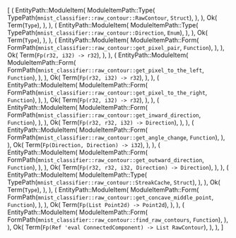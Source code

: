 [
    (
        EntityPath::ModuleItem(
            ModuleItemPath::Type(
                TypePath(`mnist_classifier::raw_contour::RawContour`, `Struct`),
            ),
        ),
        Ok(
            Term(`Type`),
        ),
    ),
    (
        EntityPath::ModuleItem(
            ModuleItemPath::Type(
                TypePath(`mnist_classifier::raw_contour::Direction`, `Enum`),
            ),
        ),
        Ok(
            Term(`Type`),
        ),
    ),
    (
        EntityPath::ModuleItem(
            ModuleItemPath::Form(
                FormPath(`mnist_classifier::raw_contour::get_pixel_pair`, `Function`),
            ),
        ),
        Ok(
            Term(`Fp(r32, i32) -> r32`),
        ),
    ),
    (
        EntityPath::ModuleItem(
            ModuleItemPath::Form(
                FormPath(`mnist_classifier::raw_contour::get_pixel_to_the_left`, `Function`),
            ),
        ),
        Ok(
            Term(`Fp(r32, i32) -> r32`),
        ),
    ),
    (
        EntityPath::ModuleItem(
            ModuleItemPath::Form(
                FormPath(`mnist_classifier::raw_contour::get_pixel_to_the_right`, `Function`),
            ),
        ),
        Ok(
            Term(`Fp(r32, i32) -> r32`),
        ),
    ),
    (
        EntityPath::ModuleItem(
            ModuleItemPath::Form(
                FormPath(`mnist_classifier::raw_contour::get_inward_direction`, `Function`),
            ),
        ),
        Ok(
            Term(`Fp(r32, r32, i32) -> Direction`),
        ),
    ),
    (
        EntityPath::ModuleItem(
            ModuleItemPath::Form(
                FormPath(`mnist_classifier::raw_contour::get_angle_change`, `Function`),
            ),
        ),
        Ok(
            Term(`Fp(Direction, Direction) -> i32`),
        ),
    ),
    (
        EntityPath::ModuleItem(
            ModuleItemPath::Form(
                FormPath(`mnist_classifier::raw_contour::get_outward_direction`, `Function`),
            ),
        ),
        Ok(
            Term(`Fp(r32, r32, i32, Direction) -> Direction`),
        ),
    ),
    (
        EntityPath::ModuleItem(
            ModuleItemPath::Type(
                TypePath(`mnist_classifier::raw_contour::StreakCache`, `Struct`),
            ),
        ),
        Ok(
            Term(`Type`),
        ),
    ),
    (
        EntityPath::ModuleItem(
            ModuleItemPath::Form(
                FormPath(`mnist_classifier::raw_contour::get_concave_middle_point`, `Function`),
            ),
        ),
        Ok(
            Term(`Fp(List Point2d) -> Point2d`),
        ),
    ),
    (
        EntityPath::ModuleItem(
            ModuleItemPath::Form(
                FormPath(`mnist_classifier::raw_contour::find_raw_contours`, `Function`),
            ),
        ),
        Ok(
            Term(`Fp(Ref 'eval ConnectedComponent) -> List RawContour`),
        ),
    ),
]